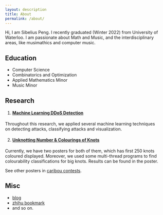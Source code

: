 ```yaml
---
layout: description
title: About
permalink: /about/
---
```

Hi, I am Sibelius Peng. I recently graduated (Winter 2022) from University of Waterloo. I am passionate about Math and Music, and the interdisciplinary areas, like musimathics and computer music.

## Education
- Computer Science 
- Combinatorics and Optimization
- Applied Mathematics Minor
- Music Minor

## Research
1. #### [Machine Learning DDoS Detection](https://github.com/Sibelius-6/DDoS-with-ML)

  Throughout this research, we applied several machine learning techniques on detecting attacks, classifying attacks and visualization.

2. #### [Unknotting Number & Colourings of Knots](https://www.sibeliusp.com/old/research/knots/)

  Currently, we have two posters for both of them, which has first 250 knots coloured displayed. Moreover, we used some multi-thread programs to find colourability classifications for big knots. Results can be found in the poster.

  See other posters in [caribou contests](https://cariboutests.com/posters.php).

## Misc
- [blog](https://b.sibp.ro)
- [zhihu bookmark](/zhihu)
- and so on.